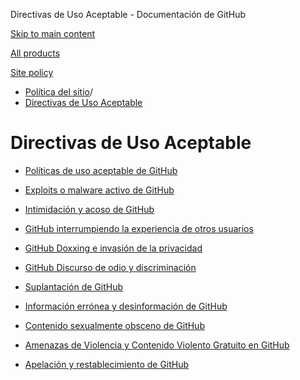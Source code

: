 Directivas de Uso Aceptable - Documentación de GitHub

[Skip to main content](#main-content)

[All products](/es)

[Site policy](/site-policy)

* [Política del sitio](/es/site-policy)/
* [Directivas de Uso Aceptable](/es/site-policy/acceptable-use-policies)

Directivas de Uso Aceptable
==========

* [Políticas de uso aceptable de GitHub](/es/site-policy/acceptable-use-policies/github-acceptable-use-policies)

* [Exploits o malware activo de GitHub](/es/site-policy/acceptable-use-policies/github-active-malware-or-exploits)

* [Intimidación y acoso de GitHub](/es/site-policy/acceptable-use-policies/github-bullying-and-harassment)

* [GitHub interrumpiendo la experiencia de otros usuarios](/es/site-policy/acceptable-use-policies/github-disrupting-the-experience-of-other-users)

* [GitHub Doxxing e invasión de la privacidad](/es/site-policy/acceptable-use-policies/github-doxxing-and-invasion-of-privacy)

* [GitHub Discurso de odio y discriminación](/es/site-policy/acceptable-use-policies/github-hate-speech-and-discrimination)

* [Suplantación de GitHub](/es/site-policy/acceptable-use-policies/github-impersonation)

* [Información errónea y desinformación de GitHub](/es/site-policy/acceptable-use-policies/github-misinformation-and-disinformation)

* [Contenido sexualmente obsceno de GitHub](/es/site-policy/acceptable-use-policies/github-sexually-obscene-content)

* [Amenazas de Violencia y Contenido Violento Gratuito en GitHub](/es/site-policy/acceptable-use-policies/github-threats-of-violence-and-gratuitously-violent-content)

* [Apelación y restablecimiento de GitHub](/es/site-policy/acceptable-use-policies/github-appeal-and-reinstatement)
